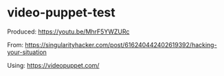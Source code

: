 # video-puppet-test

Produced: https://youtu.be/MhrF5YWZURc

From: https://singularityhacker.com/post/616240442402619392/hacking-your-situation

Using: https://videopuppet.com/
